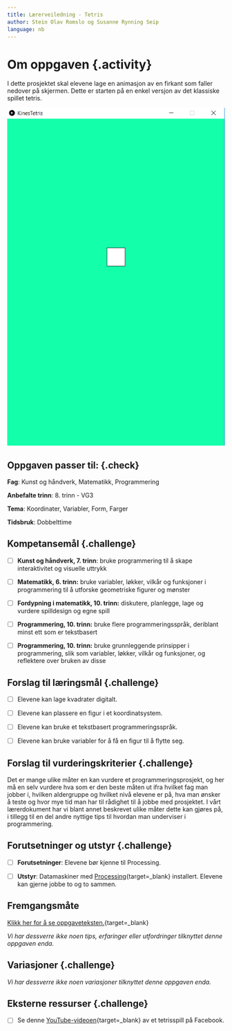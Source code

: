 ```yaml
---
title: Lærerveiledning - Tetris
author: Stein Olav Romslo og Susanne Rynning Seip
language: nb
---
```



# Om oppgaven {.activity}

I dette prosjektet skal elevene lage en animasjon av en firkant som faller
nedover på skjermen. Dette er starten på en enkel versjon av det klassiske
spillet tetris.

![Bilde av starten på ditt eget tetris spill](preview.png)

## Oppgaven passer til: {.check}

__Fag__: Kunst og håndverk, Matematikk, Programmering

__Anbefalte trinn__: 8. trinn - VG3

__Tema__: Koordinater, Variabler, Form, Farger

__Tidsbruk__: Dobbelttime

## Kompetansemål {.challenge}

- [ ] __Kunst og håndverk, 7. trinn__: bruke programmering til å skape interaktivitet og visuelle uttrykk

- [ ] __Matematikk, 6. trinn:__ bruke variabler, løkker, vilkår og funksjoner i programmering til å utforske geometriske figurer og mønster

- [ ] __Fordypning i matematikk, 10. trinn:__ diskutere, planlegge, lage og vurdere spilldesign og egne spill

- [ ] __Programmering, 10. trinn:__ bruke flere programmeringsspråk, deriblant minst ett som er tekstbasert

- [ ] __Programmering, 10. trinn:__ bruke grunnleggende prinsipper i programmering, slik som variabler, løkker, vilkår og funksjoner, og reflektere over bruken av disse

## Forslag til læringsmål {.challenge}

- [ ] Elevene kan lage kvadrater digitalt.

- [ ] Elevene kan plassere en figur i et koordinatsystem.

- [ ] Elevene kan bruke et tekstbasert programmeringsspråk.

- [ ] Elevene kan bruke variabler for å få en figur til å flytte seg.

## Forslag til vurderingskriterier {.challenge}

Det er mange ulike måter en kan vurdere et programmeringsprosjekt, og her må en
selv vurdere hva som er den beste måten ut ifra hvilket fag man jobber i,
hvilken aldergruppe og hvilket nivå elevene er på, hva man ønsker å teste og hvor
mye tid man har til rådighet til å jobbe med prosjektet. I vårt lærerdokument
har vi blant annet beskrevet ulike måter dette kan gjøres på, i tillegg til en
del andre nyttige tips til hvordan man underviser i programmering.

## Forutsetninger og utstyr {.challenge}

- [ ] __Forutsetninger__: Elevene bør kjenne til Processing.

- [ ] __Utstyr__: Datamaskiner med
  [Processing](https://www.processing.org/download/){target=_blank} installert.
  Elevene kan gjerne jobbe to og to sammen.

## Fremgangsmåte

[Klikk her for å se oppgaveteksten.](../tetris/tetris.html){target=_blank}

_Vi har dessverre ikke noen tips, erfaringer eller utfordringer tilknyttet denne
oppgaven enda._

## Variasjoner {.challenge}

_Vi har dessverre ikke noen variasjoner tilknyttet denne oppgaven enda._

## Eksterne ressurser {.challenge}

- [ ] Se denne
  [YouTube-videoen](https://www.youtube.com/watch?v=yTCTxdBKoSQ){target=_blank}
  av et tetrisspill på Facebook.
